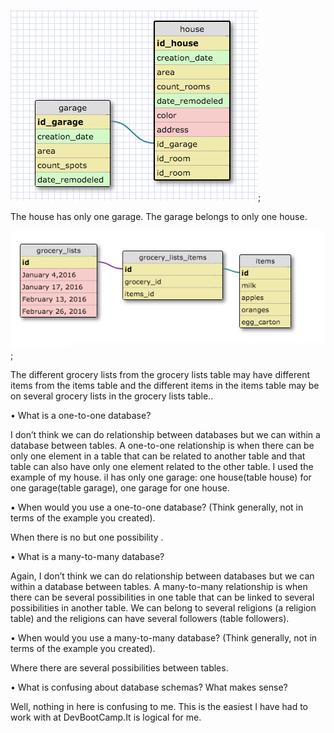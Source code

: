 <img src="imgs/OneToOne.png" alt="One To One relationship">;
<p>The house has only one garage. The garage belongs to only one house.</p>
<img src="imgs/manytomany.png" alt="Many To Many relationship">;
<p>The different grocery lists from the grocery lists table may have different items from the items table and the different items in the items table may be on several grocery lists in the grocery lists table..</p>
<p>•	What is a one-to-one database?</p>
<p>I don’t think we can do relationship between databases but we can within a database between tables. A one-to-one relationship is when there can be only one element in a table that can be related to another table and that table can also have only one element related to the other table. I used the example of my house. iI has only one garage: one house(table house) for one garage(table garage), one garage for one house.</p>
<p>▪	When would you use a one-to-one database? (Think generally, not in terms of the example you created).</p>
<p>When there is no but one possibility . </p>
<p>•	What is a many-to-many database?</p>
<p>Again, I don’t think we can do relationship between databases but we can within a database between tables. A many-to-many relationship is when there can be several possibilities in one table that can be linked to several possibilities in another table. We can belong to several religions (a religion table) and the religions can have several followers (table followers). </p>
<p>•	When would you use a many-to-many database? (Think generally, not in terms of the example you created).</p>
<p>Where there are several possibilities between tables.  </p>
<p>•	What is confusing about database schemas? What makes sense?</p>
<p>Well, nothing in here is confusing to me. This is the easiest I have had to work with at DevBootCamp.It is logical for me.</p>
